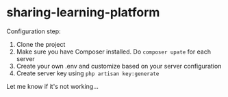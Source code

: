 # sharing-learning-platform

Configuration step:
1. Clone the project
2. Make sure you have Composer installed. Do `composer upate` for each server
3. Create your own .env and customize based on your server configuration
4. Create server key using `php artisan key:generate`

Let me know if it's not working...